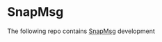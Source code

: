 # SnapMsg

The following repo contains [SnapMsg](https://taller-de-programacion-2.github.io/tasks/statement/2023/2/enunciado/) development